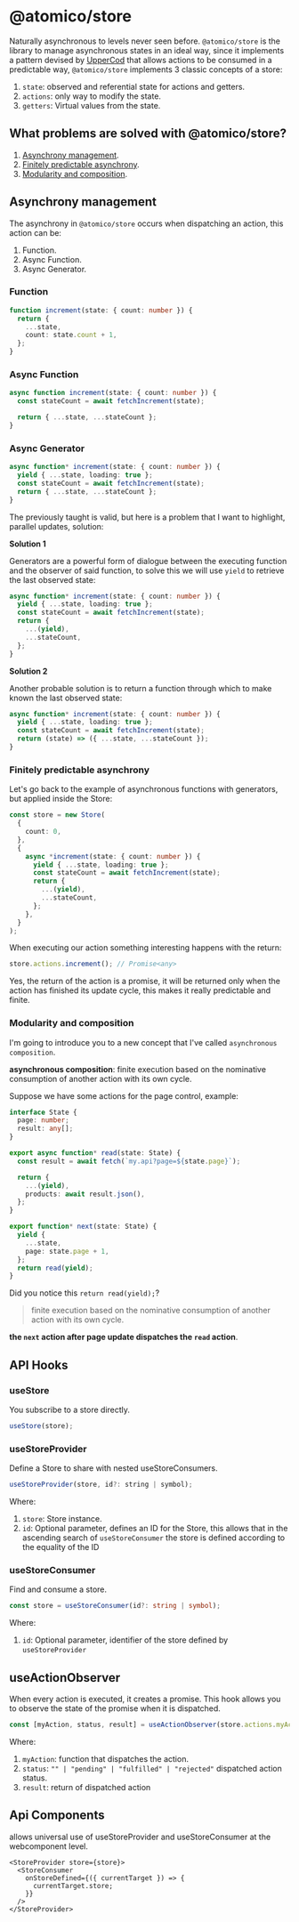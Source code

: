 # @atomico/store

Naturally asynchronous to levels never seen before. `@atomico/store` is the library to manage asynchronous states in an ideal way, since it implements a pattern devised by [UpperCod](https://twitter.com/uppercod) that allows actions to be consumed in a predictable way, `@atomico/store` implements 3 classic concepts of a store:

1. `state`: observed and referential state for actions and getters.
2. `actions`: only way to modify the state.
3. `getters`: Virtual values from the state.

## What problems are solved with @atomico/store?

1. [Asynchrony management](#asynchrony-management).
2. [Finitely predictable asynchrony](#finitely-predictable-asynchrony).
3. [Modularity and composition](#modularity-and-composition).

## Asynchrony management

The asynchrony in `@atomico/store` occurs when dispatching an action, this action can be:

1. Function.
2. Async Function.
3. Async Generator.

### Function

```ts
function increment(state: { count: number }) {
  return {
    ...state,
    count: state.count + 1,
  };
}
```

### Async Function

```ts
async function increment(state: { count: number }) {
  const stateCount = await fetchIncrement(state);

  return { ...state, ...stateCount };
}
```

### Async Generator

```ts
async function* increment(state: { count: number }) {
  yield { ...state, loading: true };
  const stateCount = await fetchIncrement(state);
  return { ...state, ...stateCount };
}
```

The previously taught is valid, but here is a problem that I want to highlight, parallel updates, solution:

**Solution 1**

Generators are a powerful form of dialogue between the executing function and the observer of said function, to solve this we will use `yield` to retrieve the last observed state:

```ts
async function* increment(state: { count: number }) {
  yield { ...state, loading: true };
  const stateCount = await fetchIncrement(state);
  return {
    ...(yield),
    ...stateCount,
  };
}
```

**Solution 2**

Another probable solution is to return a function through which to make known the last observed state:

```ts
async function* increment(state: { count: number }) {
  yield { ...state, loading: true };
  const stateCount = await fetchIncrement(state);
  return (state) => ({ ...state, ...stateCount });
}
```

### Finitely predictable asynchrony

Let's go back to the example of asynchronous functions with generators, but applied inside the Store:

```ts
const store = new Store(
  {
    count: 0,
  },
  {
    async *increment(state: { count: number }) {
      yield { ...state, loading: true };
      const stateCount = await fetchIncrement(state);
      return {
        ...(yield),
        ...stateCount,
      };
    },
  }
);
```

When executing our action something interesting happens with the return:

```ts
store.actions.increment(); // Promise<any>
```

Yes, the return of the action is a promise, it will be returned only when the action has finished its update cycle, this makes it really predictable and finite.

### Modularity and composition

I'm going to introduce you to a new concept that I've called `asynchronous composition`.

**asynchronous composition**: finite execution based on the nominative consumption of another action with its own cycle.

Suppose we have some actions for the page control, example:

```ts
interface State {
  page: number;
  result: any[];
}

export async function* read(state: State) {
  const result = await fetch(`my.api?page=${state.page}`);

  return {
    ...(yield),
    products: await result.json(),
  };
}

export function* next(state: State) {
  yield {
    ...state,
    page: state.page + 1,
  };
  return read(yield);
}
```

Did you notice this `return read(yield);`?

> finite execution based on the nominative consumption of another action with its own cycle.

**the `next` action after page update dispatches the `read` action**.

## API Hooks

### useStore

You subscribe to a store directly.

```jsx
useStore(store);
```

### useStoreProvider

Define a Store to share with nested useStoreConsumers.

```jsx
useStoreProvider(store, id?: string | symbol);
```

Where:

1. `store`: Store instance.
2. `id`: Optional parameter, defines an ID for the Store, this allows that in the ascending search of `useStoreConsumer` the store is defined according to the equality of the ID

### useStoreConsumer

Find and consume a store.

```ts
const store = useStoreConsumer(id?: string | symbol);
```

Where:

1. `id`: Optional parameter, identifier of the store defined by `useStoreProvider`

## useActionObserver

When every action is executed, it creates a promise. This hook allows you to observe the state of the promise when it is dispatched.

```ts
const [myAction, status, result] = useActionObserver(store.actions.myAction);
```

Where:

1. `myAction`: function that dispatches the action.
2. `status`: `"" | "pending" | "fulfilled" | "rejected"` dispatched action status.
3. `result`: return of dispatched action

## Api Components

allows universal use of useStoreProvider and useStoreConsumer at the webcomponent level.

```tsx
<StoreProvider store={store}>
  <StoreConsumer
    onStoreDefined={({ currentTarget }) => {
      currentTarget.store;
    }}
  />
</StoreProvider>
```

